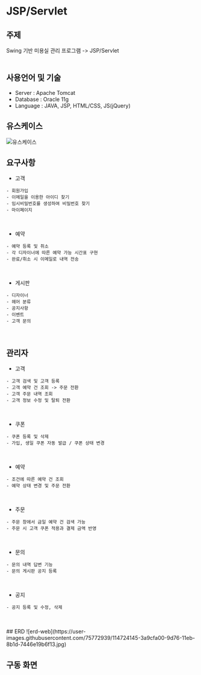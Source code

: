 # JSP/Servlet

## 주제
Swing 기반 미용실 관리 프로그램 -> JSP/Servlet
<br><br>

## 사용언어 및 기술 
- Server : Apache Tomcat
- Database : Oracle 11g
- Language : JAVA, JSP, HTML/CSS, JS(jQuery)

## 유스케이스
![유스케이스](https://user-images.githubusercontent.com/75772939/114724148-3b359080-9d76-11eb-9993-ce093f390acc.jpg)
<br>

## 요구사항 
- 고객
```
- 회원가입
- 이메일을 이용한 아이디 찾기
- 임시비밀번호를 생성하여 비밀번호 찾기
- 마이페이지
```
<br>

- 예약
```
- 예약 등록 및 취소
- 각 디자이너에 따른 예약 가능 시간표 구현
- 완료/취소 시 이메일로 내역 전송
```
<br>

- 게시판
```
- 디자이너
- 헤어 분류
- 공지사항
- 이벤트
- 고객 문의
```
<br>

## 관리자 
- 고객
```
- 고객 검색 및 고객 등록
- 고객 예약 건 조회 -> 주문 전환
- 고객 주문 내역 조회 
- 고객 정보 수정 및 탈퇴 전환
```
<br>

- 쿠폰
```
- 쿠폰 등록 및 삭제
- 가입, 생일 쿠폰 자동 발급 / 쿠폰 상태 변경
```
<br>

- 예약
```
- 조건에 따른 예약 건 조회
- 예약 상태 변경 및 주문 전환
```
<br>

-  주문
```
- 주문 창에서 금일 예약 건 검색 가능
- 주문 시 고객 쿠폰 적용과 결제 금액 반영
```
<br>

-  문의
```
- 문의 내역 답변 기능
- 문의 게시판 공지 등록
```
<br>

-  공지
```
- 공지 등록 및 수정, 삭제
```
<br>

<br>
## ERD
![erd-web](https://user-images.githubusercontent.com/75772939/114724145-3a9cfa00-9d76-11eb-8b1d-7446e19b6f13.jpg)

## 구동 화면
